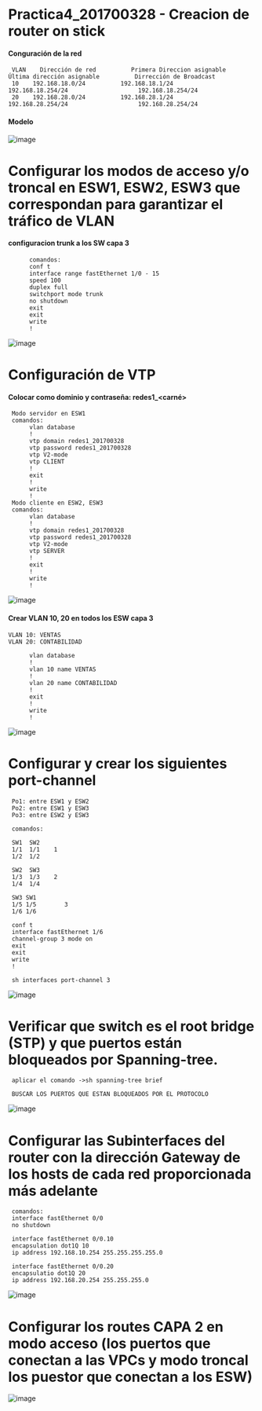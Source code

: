 # Practica4_201700328 - Creacion de router on stick 

#### Conguración de la red
     VLAN	 Dirección de red	       Primera Direccion asignable	     Última dirección asignable          Dirrección de Broadcast
     10	   192.168.18.0/24	        192.168.18.1/24	                 192.168.18.254/24	                  192.168.18.254/24
     20	   192.168.28.0/24	        192.168.28.1/24	                 192.168.28.254/24	                  192.168.28.254/24

#### Modelo

 ![image](https://drive.google.com/uc?export=view&id=1YNCwqQwSranoYaojTEHtNGa_EQXwRZ9a)


# Configurar los modos de acceso y/o troncal en ESW1, ESW2, ESW3 que correspondan para garantizar el tráfico de VLAN
#### configuracion trunk a los SW capa 3
          comandos:
          conf t
          interface range fastEthernet 1/0 - 15 
          speed 100
          duplex full
          switchport mode trunk
          no shutdown
          exit
          exit
          write
          !

 ![image](https://drive.google.com/uc?export=view&id=1h3K5BRnEkk0WXSPbotkohsaFC0KKfG0U)

# Configuración de VTP
#### Colocar como dominio y contraseña: redes1_<carné>
     Modo servidor en ESW1
     comandos:
          vlan database
          !
          vtp domain redes1_201700328
          vtp password redes1_201700328
          vtp V2-mode
          vtp CLIENT
          !
          exit
          !
          write
          !
     Modo cliente en ESW2, ESW3
     comandos:
          vlan database
          !
          vtp domain redes1_201700328
          vtp password redes1_201700328
          vtp V2-mode
          vtp SERVER
          !
          exit
          !
          write
          !
          
 ![image](https://drive.google.com/uc?export=view&id=1mwVrZ0NmdRG_kJVjcWoYrQptPUKCs3sy)
#### Crear VLAN 10, 20 en todos los ESW capa 3
    VLAN 10: VENTAS 
    VLAN 20: CONTABILIDAD
    
          vlan database
          !
          vlan 10 name VENTAS
          !
          vlan 20 name CONTABILIDAD
          !
          exit
          !
          write
          !
![image](https://drive.google.com/uc?export=view&id=17yHFXUw3RYqgofveHjnCAvW9DHH8axj4)
# Configurar y crear los siguientes port-channel
     Po1: entre ESW1 y ESW2
     Po2: entre ESW1 y ESW3
     Po3: entre ESW2 y ESW3
     
     comandos:
     
     SW1  SW2
     1/1  1/1    1
     1/2  1/2    

     SW2  SW3
     1/3  1/3    2
     1/4  1/4

     SW3 SW1     
     1/5 1/5	    3
     1/6 1/6

     conf t
     interface fastEthernet 1/6
     channel-group 3 mode on
     exit
     exit
     write
     !

     sh interfaces port-channel 3
     
![image](https://drive.google.com/uc?export=view&id=131V9Z6Ao8pt7ES55Cis6i89_43GB9KT8)    
# Verificar que switch es el root bridge (STP) y que puertos están bloqueados por Spanning-tree.

     aplicar el comando ->sh spanning-tree brief
     
     BUSCAR LOS PUERTOS QUE ESTAN BLOQUEADOS POR EL PROTOCOLO
     
 ![image](https://drive.google.com/uc?export=view&id=1AmCjgYAg8-jT34G6pqzdkS8JRFU6MMmS)        

# Configurar las Subinterfaces del router con la dirección Gateway de los hosts de cada red proporcionada más adelante

     comandos:
     interface fastEthernet 0/0
     no shutdown

     interface fastEthernet 0/0.10
     encapsulation dot1Q 10
     ip address 192.168.10.254 255.255.255.255.0

     interface fastEthernet 0/0.20
     encapsulatio dot1Q 20
     ip address 192.168.20.254 255.255.255.0

 ![image](https://drive.google.com/uc?export=view&id=1YYkW6dYOrIsvcoAPLEvXRnBhTw1ynzKY)   
# Configurar los routes CAPA 2 en modo acceso (los puertos que conectan a las VPCs y modo troncal los puestor que conectan a los ESW)
 ![image](https://drive.google.com/uc?export=view&id=1vGveklwrKzJjDuEtZq08e2igfsA7c7G5) 

   
